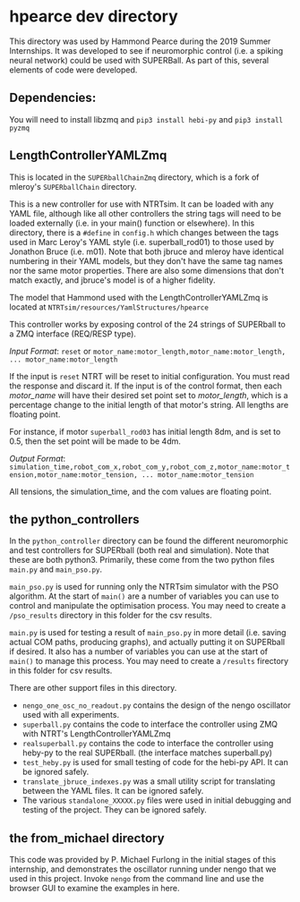 # hpearce dev directory

This directory was used by Hammond Pearce during the 2019 Summer Internships. 
It was developed to see if neuromorphic control (i.e. a spiking neural network) could be used with SUPERBall.
As part of this, several elements of code were developed.

## Dependencies:

You will need to install libzmq and `pip3 install hebi-py` and `pip3 install pyzmq`

## LengthControllerYAMLZmq

This is located in the `SUPERballChainZmq` directory, which is a fork of mleroy's `SUPERballChain` directory.

This is a new controller for use with NTRTsim. It can be loaded with any YAML file, although like all other controllers
the string tags will need to be loaded externally (i.e. in your main() function or elsewhere). 
In this directory, there is a `#define` in `config.h` which changes between the tags used in Marc Leroy's YAML style
(i.e. superball_rod01) to those used by Jonathon Bruce (i.e. m01). Note that both jbruce and mleroy have identical numbering
in their YAML models, but they don't have the same tag names nor the same motor properties. There are also some
dimensions that don't match exactly, and jbruce's model is of a higher fidelity.

The model that Hammond used with the LengthControllerYAMLZmq is located at `NTRTsim/resources/YamlStructures/hpearce`

This controller works by exposing control of the 24 strings of SUPERball to a ZMQ interface (REQ/RESP type).

*Input Format*: `reset` or `motor_name:motor_length,motor_name:motor_length, ... motor_name:motor_length`

If the input is `reset` NTRT will be reset to initial configuration. You must read the response and discard it.
If the input is of the control format, then each _motor\_name_ will have their desired set point set to _motor\_length_, which is a percentage change to the initial length of that motor's string.  All lengths are floating point.

For instance, if motor `superball_rod03` has initial length 8dm, and is set to 0.5, then the set point will be made to be 4dm.

*Output Format*: `simulation_time,robot_com_x,robot_com_y,robot_com_z,motor_name:motor_tension,motor_name:motor_tension, ... motor_name:motor_tension`

All tensions, the simulation\_time, and the com values are floating point. 

## the python_controllers

In the `python_controller` directory can be found the different neuromorphic and test controllers for SUPERball (both real and simulation). Note that these are both python3.
Primarily, these come from the two python files `main.py` and `main_pso.py`.

`main_pso.py` is used for running only the NTRTsim simulator with the PSO algorithm. At the start of `main()` are a number of
variables you can use to control and manipulate the optimisation process. 
You may need to create a `/pso_results` directory in this folder for the csv results.

`main.py` is used for testing a result of `main_pso.py` in more detail (i.e. saving actual COM paths, producing graphs), 
and actually putting it on SUPERball if desired.
It also has a number of variables you can use at the start of `main()` to manage this process.
You may need to create a `/results` firectory in this folder for csv results.

There are other support files in this directory. 
* `nengo_one_osc_no_readout.py` contains the design of the nengo oscillator used with all experiments.
* `superball.py` contains the code to interface the controller using ZMQ with NTRT's LengthControllerYAMLZmq
* `realsuperball.py` contains the code to interface the controller using heby-py to the real SUPERball. (the interface matches superball.py)
* `test_heby.py` is used for small testing of code for the hebi-py API. It can be ignored safely.
* `translate_jbruce_indexes.py` was a small utility script for translating between the YAML files. It can be ignored safely.
* The various `standalone_XXXXX.py` files were used in initial debugging and testing of the project. They can be ignored safely.

## the from_michael directory

This code was provided by P. Michael Furlong in the initial stages of this internship, and demonstrates the oscillator running under nengo that we used in this project. Invoke `nengo` from the command line and use the browser GUI to examine the examples in here.


